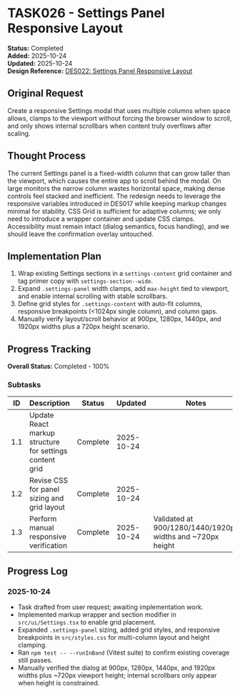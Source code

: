 # TASK026 - Settings Panel Responsive Layout

**Status:** Completed  
**Added:** 2025-10-24  
**Updated:** 2025-10-24  
**Design Reference:** [DES022: Settings Panel Responsive Layout](../designs/DES022-settings-panel-responsive.md)

## Original Request

Create a responsive Settings modal that uses multiple columns when space allows, clamps to the viewport without forcing the browser window to scroll, and only shows internal scrollbars when content truly overflows after scaling.

## Thought Process

The current Settings panel is a fixed-width column that can grow taller than the viewport, which causes the entire app to scroll behind the modal. On large monitors the narrow column wastes horizontal space, making dense controls feel stacked and inefficient. The redesign needs to leverage the responsive variables introduced in DES017 while keeping markup changes minimal for stability. CSS Grid is sufficient for adaptive columns; we only need to introduce a wrapper container and update CSS clamps. Accessibility must remain intact (dialog semantics, focus handling), and we should leave the confirmation overlay untouched.

## Implementation Plan

1. Wrap existing Settings sections in a `settings-content` grid container and tag primer copy with `settings-section--wide`.
2. Expand `.settings-panel` width clamps, add `max-height` tied to viewport, and enable internal scrolling with stable scrollbars.
3. Define grid styles for `.settings-content` with auto-fit columns, responsive breakpoints (<1024px single column), and column gaps.
4. Manually verify layout/scroll behavior at 900px, 1280px, 1440px, and 1920px widths plus a 720px height scenario.

## Progress Tracking

**Overall Status:** Completed - 100%

### Subtasks

| ID  | Description                                             | Status      | Updated    | Notes |
| --- | ------------------------------------------------------- | ----------- | ---------- | ----- |
| 1.1 | Update React markup structure for settings content grid | Complete    | 2025-10-24 |       |
| 1.2 | Revise CSS for panel sizing and grid layout             | Complete    | 2025-10-24 |       |
| 1.3 | Perform manual responsive verification                  | Complete    | 2025-10-24 | Validated at 900/1280/1440/1920px widths and ~720px height |

## Progress Log

### 2025-10-24

- Task drafted from user request; awaiting implementation work.
- Implemented markup wrapper and section modifier in `src/ui/Settings.tsx` to enable grid placement.
- Expanded `.settings-panel` sizing, added grid styles, and responsive breakpoints in `src/styles.css` for multi-column layout and height clamping.
- Ran `npm test -- --runInBand` (Vitest suite) to confirm existing coverage still passes.
- Manually verified the dialog at 900px, 1280px, 1440px, and 1920px widths plus ~720px viewport height; internal scrollbars only appear when height is constrained.
